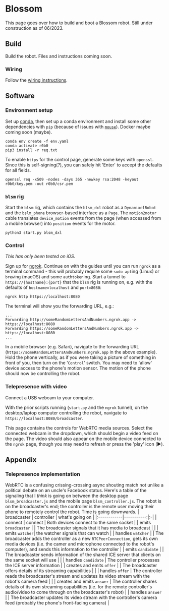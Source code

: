 # Blossom

This page goes over how to build and boot a Blossom robot.
Still under construction as of 06/2023.

## Build

Build the robot.
Files and instructions coming soon.

### Wiring
Follow the [wiring instructions](/docs/wiring.md).

## Software

### Environment setup
Set up [conda](https://conda.io), then set up a conda environment and install some other dependencies with `pip` (because of issues with [`mouse`](https://github.com/boppreh/mouse/issues/75)). Docker maybe coming soon (maybe).
```
conda env create -f env.yaml
conda activate r0b0
pip3 install -r req.txt 
```

To enable `https` for the control page, generate some keys with `openssl`.
Since this is self-signing(*?*), you can safely hit 'Enter' to accept the defaults for all fields.
```
openssl req -x509 -nodes -days 365 -newkey rsa:2048 -keyout r0b0/key.pem -out r0b0/csr.pem
```

### `blsm` rig
Start the `blsm` rig, which contains the `blsm_dxl` robot as a `DynamixelRobot` and the `bslm_phone` browser-based interface as a `Page`. The `motion2motor` cable translates `device_motion` events from the page (when accessed from a mobile browser) into `position` events for the motor.
```
python3 start.py blsm_dxl
```

### Control

*This has only been tested on iOS.*

Sign up for [ngrok](https://ngrok.com).
Continue on with the guides until you can run `ngrok` as a terminal command - this will probably require some `sudo apt`ing (Linux) or `brew`ing (macOS) and some `authtoken`ing.
Start a tunnel to `https://{hostname}:{port}` that the `blsm` rig is running on, e.g. with the defaults of `hostname=localhost` and `port=8080`:
```
ngrok http https://localhost:8080
```

The terminal will show you the forwarding URL, e.g.:
```
...
Forwarding http://someRandomLettersAndNumbers.ngrok.app -> https://localhost:8080
Forwarding https://someRandomLettersAndNumbers.ngrok.app -> https://localhost:8080
...
```

In a mobile browser (e.g. Safari), navigate to the forwarding URL (`https://someRandomLettersAndNumbers.ngrok.app` in the above example). 
Hold the phone vertically, as if you were taking a picture of something in front of you, then turn on the '`Control`' switch.
You may need to 'allow' device access to the phone's motion sensor.
The motion of the phone should now be controlling the robot.

### Telepresence with video

Connect a USB webcam to your computer.

With the prior scripts running (`start.py` and the `ngrok` tunnel), on the desktop/laptop computer controlling the robot, navigate to `https://localhost:8080/broadcaster`.

This page contains the controls for WebRTC media sources.
Select the connected webcam in the dropdown, which should begin a video feed on the page.
The video should also appear on the mobile device connected to the `ngrok` page, though you may need to refresh or press the 'play' icon (▶️).

## Appendix

### Telepresence implementation
WebRTC is a confusing crissing-crossing async shouting match not unlike a political debate on an uncle's Facebook status.
Here's a table of the signaling that I *think* is going on between the desktop page `blsm_broadcaster.js` and the mobile page `blsm_controller.js`.
The robot is on the broadcaster's end; the controller is the remote user moving their phone to remotely control the robot.
Time is going downwards.
| broadcaster | controller | what's going on |
|:------------|-----------:|:-|
| connect | connect | Both devices connect to the same socket |
| emits `broadcaster` | | The broadcaster signals that it has media to broadcast |
| | emits `watcher`| the watcher signals that can watch |
| handles `watcher` | | The broadcaster adds the controller as a new `RTCPeerConnection`, gets its own media devices (i.e. the camer and microphone connected to the robot's computer), and sends this information to the controller |
| emits `candidate` | | The broadcaster sends information of the shared ICE server that clients on the same socket will use |
| | handles `candidate` | The controller processes the ICE server information |
| creates and emits `offer` | | The broadcaster offers details of its streaming capabilities |
| | handles `offer` | The controller reads the broadcaster's stream and updates its video stream with the robot's camera feed | 
| | creates and emits `answer` | The controller shares details of its own streaming capabilities (i.e. for the remote controller's audio/video to come through on the broadcaster's robot) |
| handles `answer` | | The broadcaster updates its video stream with the controller's camera feed (probably the phone's front-facing camera) |


